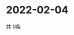 # 2022-02-04
  共 0条

  <!-- BEGIN -->
  <!-- 最后更新时间Fri Feb 04 2022 08:03:43 GMT+0000 (Coordinated Universal Time) -->
  
  <!-- END -->
  
  